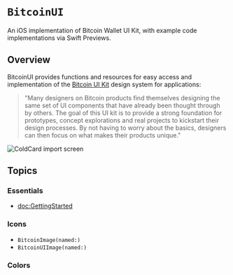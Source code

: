 # ``BitcoinUI``

An iOS implementation of Bitcoin Wallet UI Kit, with example code implementations via Swift Previews.

## Overview

BitcoinUI provides functions and resources for easy access and implementation of the [Bitcoin UI Kit](https://github.com/GBKS/bitcoin-wallet-ui-kit) design system for applications:

> "Many designers on Bitcoin products find themselves designing the same set of UI components that have already been thought through by others. The goal of this UI kit is to provide a strong foundation for prototypes, concept explorations and real projects to kickstart their design processes. By not having to worry about the basics, designers can then focus on what makes their products unique."

![ColdCard import screen](coldcard-import-halfsize.png)

## Topics

### Essentials

- <doc:GettingStarted>

### Icons

- ``BitcoinImage(named:)``
- ``BitcoinUIImage(named:)``

### Colors


